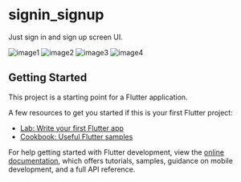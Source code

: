 # signin_signup

Just sign in and sign up screen UI.

![image1](https://user-images.githubusercontent.com/107287484/190436918-aa6dd8f0-a196-4c46-bdb7-8e2bc29a535f.png)
![image2](https://user-images.githubusercontent.com/107287484/190436927-342e2c47-1334-4db9-925c-21633487d1de.png)
![image3](https://user-images.githubusercontent.com/107287484/190436935-aff370dd-8724-46e7-b119-80b5731b054f.png)
![image4](https://user-images.githubusercontent.com/107287484/190436948-7d8b73d1-f8e0-4122-a43c-139d26040b15.png)

## Getting Started

This project is a starting point for a Flutter application.

A few resources to get you started if this is your first Flutter project:

- [Lab: Write your first Flutter app](https://docs.flutter.dev/get-started/codelab)
- [Cookbook: Useful Flutter samples](https://docs.flutter.dev/cookbook)

For help getting started with Flutter development, view the
[online documentation](https://docs.flutter.dev/), which offers tutorials,
samples, guidance on mobile development, and a full API reference.
